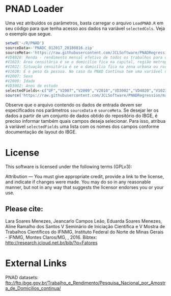 # PNAD Loader

Uma vez atribuídos os parâmetros, basta carregar o arquivo `LoadPNAD.R` em seu código para que tenha acesso aos dados na variável `selectedCols`. Veja o exemplo que segue.

```R
setwd('~/R/PNAD')
sourceData<-'PNADC_012017_20180816.zip'
sourceMeta<-'https://raw.githubusercontent.com/JCLSoftware/PNADRegression/master/data/meta.csv'
#VD4020: Renda - rendimento mensal efetivo de todos os trabalhos para os maiores de 14 anos
#V1023: Área censitária é se o domicílio fica na capital, região metropolitana ou em outros lugares do estado
#V1022: Situação censitária é se o domicílio fica na zona urbana ou rural
#V1028: É o peso da pessoa. No caso da PNAD Contínua tem uma variável única de peso da pessoa e peso do domicílio
#V2007: Sexo
#V2009: Idade
#VD3002: Anos de estudo
selectedFields<-c("UF","V2007","V2009","V2010","VD3002","VD4020","V1023","V1022","V1028")
source('https://raw.githubusercontent.com/JCLSoftware/PNADRegression/master/src/LoadPNAD.R')
```

Observe que o arquivo contendo os dados de entrada devem ser especificados nos parâmetros `sourceData` e `sourceMeta`. Se desejar ler os dados a partir de um conjunto de dados obtido do repositório do IBGE, é preciso informar também quais campos deseja selecionar. Para isso, atribua à variável `selectedFields` uma lista com os nomes dos campos conforme documentação de layout do IBGE.

# License

This software is licensed under the following terms (GPLv3):

Attribution — You must give appropriate credit, provide a link to the license, and indicate if changes were made. You may do so in any reasonable manner, but not in any way that suggests the licensor endorses you or your use. 

## Please cite:

Lara Soares Menezes, Jeancarlo Campos Leão, Eduarda Soares Menezes, Aline Ramalho dos Santos
V Seminário de Iniciação Científica e V Mostra de Trabalhos Científicos do IFNMG, Instituto Federal do Norte de Minas Gerais - IFNMG, Montes Claros/MG, , 2016. Bibtex: http://research.jcloud.net.br/bib/?q=Fatores

# External Links

PNAD datasets: ftp://ftp.ibge.gov.br/Trabalho_e_Rendimento/Pesquisa_Nacional_por_Amostra_de_Domicilios_continua/
